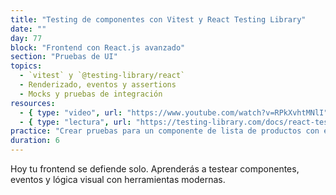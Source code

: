 ```yaml
---
title: "Testing de componentes con Vitest y React Testing Library"
date: ""
day: 77
block: "Frontend con React.js avanzado"
section: "Pruebas de UI"
topics:
  - `vitest` y `@testing-library/react`
  - Renderizado, eventos y assertions
  - Mocks y pruebas de integración
resources:
  - { type: "video", url: "https://www.youtube.com/watch?v=RPkXvhtMNlI" }
  - { type: "lectura", url: "https://testing-library.com/docs/react-testing-library/intro/" }
practice: "Crear pruebas para un componente de lista de productos con eventos y renderizado condicional."
duration: 6
---
```


Hoy tu frontend se defiende solo. Aprenderás a testear componentes, eventos y lógica visual con herramientas modernas.